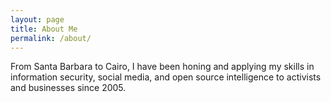 ```yaml
---
layout: page
title: About Me
permalink: /about/
---
```



From Santa Barbara to Cairo, I have been honing and applying my skills in information security, social media, and open source intelligence to activists and businesses since 2005.


